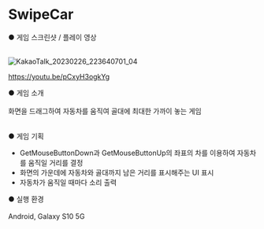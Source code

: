 # SwipeCar

● 게임 스크린샷 / 플레이 영상<br><br>

![KakaoTalk_20230226_223640701_04](https://user-images.githubusercontent.com/112921582/221414180-41cf60c6-432e-43eb-a634-876ab2db2f64.jpg)<br>

https://youtu.be/pCxyH3ogkYg<br>

● 게임 소개<br><br>
화면을 드래그하여 자동차를 움직여 골대에 최대한 가까이 놓는 게임<br><br>

● 게임 기획<br>
- GetMouseButtonDown과 GetMouseButtonUp의 좌표의 차를 이용하여 자동차를 움직일 거리를 결정
- 화면의 가운데에 자동차와 골대까지 남은 거리를 표시해주는 UI 표시
- 자동차가 움직일 때마다 소리 출력


● 실행 환경<br><br>
Android, Galaxy S10 5G<br>
